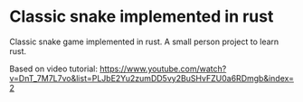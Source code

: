 # Classic snake implemented in rust

Classic snake game implemented in rust. A small person project to learn rust.

Based on video tutorial:
https://www.youtube.com/watch?v=DnT_7M7L7vo&list=PLJbE2Yu2zumDD5vy2BuSHvFZU0a6RDmgb&index=2
